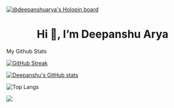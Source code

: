 [![@deepanshuarya's Holopin board](https://holopin.io/api/user/board?user=deepanshuarya)](https://holopin.io/@deepanshuarya)
<h1 align="center">Hi 👋, I’m Deepanshu Arya</h1>


My Github Stats

[![GitHub Streak](https://streak-stats.demolab.com?user=AryaDeepanshu&theme=radical)](https://git.io/streak-stats)

[![Deepanshu's GitHub stats](https://github-readme-stats.vercel.app/api?username=AryaDeepanshu&theme=radical&rank_icon=github)](https://github.com/AryaDeepanshu/github-readme-stats)

![Top Langs](https://github-readme-stats.vercel.app/api/top-langs/?username=AryaDeepanshu&layout=compact&theme=radical)

[![](https://visitcount.itsvg.in/api?id=AryaDeepanshu&label=Profile%20Views&color=0&icon=0&pretty=true)](https://visitcount.itsvg.in) 
